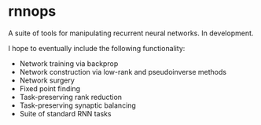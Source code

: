 # rnnops

A suite of tools for manipulating recurrent neural networks. In development.

I hope to eventually include the following functionality:

- Network training via backprop
- Network construction via low-rank and pseudoinverse methods
- Network surgery
- Fixed point finding
- Task-preserving rank reduction
- Task-preserving synaptic balancing
- Suite of standard RNN tasks
